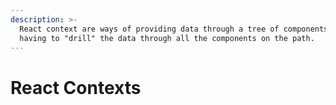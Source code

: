 ```yaml
---
description: >-
  React context are ways of providing data through a tree of components without
  having to "drill" the data through all the components on the path.
---
```


# React Contexts

